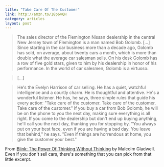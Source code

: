 ```yaml
---
title: "Take Care Of The Customer"
link: http://amzn.to/18p6vQH
category: articles
layout: post
---
```


> The sales director of the Flemington Nissan dealership in the central New
> Jersey town of Flemington is a man named Bob Golomb. [...] Since starting in
> the car business more than a decade ago, Golomb has sold, on average, about
> twenty cars a month, which is more than double what the average car salesman
> sells. On his desk Golomb has a row of five gold stars, given to him by his
> dealership in honor of his performance. In the world of car salesmen, Golomb
> is a virtuoso.

> [...]

> He's the Evelyn Harrison of car selling. He has a quiet, watchful intelligence
> and a courtly charm. He is thoughtful and attentive. He's a wonderful
> listener. He has, he says, three simple rules that guide his every action:
> "Take care of the customer. Take care of the customer. Take care of the
> customer." If you buy a car from Bob Golomb, he will be on the phone to you
> the next day, making sure everything is all right. If you come to the
> dealership but don't end up buying anything, he'll call you the next day,
> thanking you for stopping by. "You always put on your best face, even if you
> are having a bad day. You leave that behind," he says. "Even if things are
> horrendous at home, you give the customer your best."

From [Blink: The Power Of Thinking Without Thinking][1] by Malcolm Gladwell.
Even if you don't sell cars, there's something that you can pick from that
little excerpt.

[1]: http://amzn.to/18p6vQH
